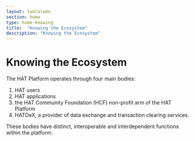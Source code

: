 ```yaml
---
layout: twoColumn
section: home
type: home-knowing
title:  "Knowing the Ecosystem"
description: "Knowing the Ecosystem"
---
```


# Knowing the Ecosystem
The HAT Platform operates through four main bodies:

1. HAT users
2. HAT applications
3. the HAT Community Foundation (HCF) non-profit arm of the HAT Platform
4. HATDeX, a provider of data exchange and transaction clearing services. 

These bodies have distinct, interoperable and interdependent functions within the platform.
